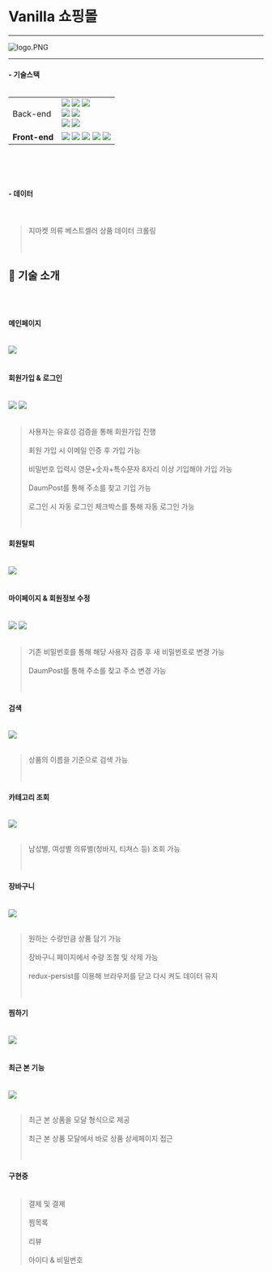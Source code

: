 # Vanilla 쇼핑몰

---

<img src="https://github.com/testerhyuk/notes/blob/main/vanilla.png?raw=true" title="" alt="logo.PNG" data-align="center">

---

#### - 기술스택 <br/><br/>

<div align=left>
  <table>
    <tr>
        <td>Back-end</td>
        <td>
          <img src="https://img.shields.io/badge/Java-1.8.0-007396?style=flat&logo=Java&logoColor=white"/>
          <img src="https://img.shields.io/badge/Spring Boot-2.7.0-6DB33F?style=flat-square&logo=Spring Boot&logoColor=white"/>
          <img src="https://img.shields.io/badge/Spring Security-5.6.6-6DB33F?style=flat-square&logo=Spring Security&logoColor=white"/>
          <br>
          <img src="https://img.shields.io/badge/MySQL-8.0.29-4479A1?style=flat-square&logo=MySQL&logoColor=white"/>
          <img src="https://img.shields.io/badge/JPA Hibernate-5.6.3.Final-59666C?style=flat-square&logo=Hibernate&logoColor=white"/>
          <br>
          <img src="https://img.shields.io/badge/Gradle-7.4.1-02303A?style=flat-square&logo=Gradle&logoColor=white"/>
          <img src="https://img.shields.io/badge/JWT-000000?style=flat-square&logo=JSON Web Tokens&logoColor=white"/>
        </td>
    </tr>
    <tr> 
      <td><b>Front-end</td>
      <td>
      <img src="https://img.shields.io/badge/Node.js-000000?style=flat-square&logo=Node.js&logoColor=white"/>
      <img src="https://img.shields.io/badge/React-18.2.0-61DAFB?style=flat-square&logo=React&logoColor=white"/>
      <img src="https://img.shields.io/badge/React Router-6.3.0-CA4245?style=flat-square&logo=React Router&logoColor=white"/>
      <img src="https://img.shields.io/badge/Redux Toolkit-1.8.3-764ABC?style=flat-square&logo=Redux&logoColor=white"/>
      <img src="https://img.shields.io/badge/NPM-8.11.0-CB3837?style=flat-square&logo=NPM&logoColor=white"/>
      <br>
      </td>
    <tr>
    </table>  
  </div>
<br/><br/><br/>

#### - 데이터 <br/><br/><br/>

> 지마켓 의류 베스트셀러 상품 데이터 크롤링 <br/><br/><br/>

## 🔎 기술 소개 <br/><br/><br/>

#### 메인페이지 <br/><br/>

<img src="https://github.com/testerhyuk/notes/blob/main/%EB%A9%94%EC%9D%B8%ED%8E%98%EC%9D%B4%EC%A7%80.PNG?raw=true" height:> <br/><br/>

#### 회원가입 & 로그인 <br/><br/>

<img src="https://github.com/testerhyuk/notes/blob/main/%ED%9A%8C%EC%9B%90%EA%B0%80%EC%9E%85.gif?raw=true">
<img src="https://github.com/testerhyuk/notes/blob/main/%EB%A1%9C%EA%B7%B8%EC%9D%B8.gif?raw=true"> <br/><br/>

> 사용자는 유효성 검증을 통해 회원가입 진행 <br/><br/>
> 회원 가입 시 이메일 인증 후 가입 가능 <br/><br/>
> 비밀번호 입력시 영문+숫자+특수문자 8자리 이상 기입해야 가입 가능 <br/><br/>
> DaumPost를 통해 주소를 찾고 기입 가능 <br/><br/>
> 로그인 시 자동 로그인 체크박스를 통해 자동 로그인 가능 <br/><br/><br/>

#### 회원탈퇴 <br/><br/>

<img src="https://github.com/testerhyuk/notes/blob/main/%ED%9A%8C%EC%9B%90%ED%83%88%ED%87%B4.gif?raw=true"> <br/><br/>

#### 마이페이지 & 회원정보 수정 <br/><br/>

<img src="https://github.com/testerhyuk/notes/blob/main/%EB%B9%84%EB%B0%80%EB%B2%88%ED%98%B8%EB%B3%80%EA%B2%BD.gif?raw=true">
<img src="https://github.com/testerhyuk/notes/blob/main/%EC%A3%BC%EC%86%8C%EB%B3%80%EA%B2%BD.gif?raw=true"> <br/><br/>

> 기존 비밀번호를 통해 해당 사용자 검증 후 새 비밀번호로 변경 가능 <br/><br/>
> DaumPost를 통해 주소를 찾고 주소 변경 가능 <br/><br/><br/>

#### 검색 <br/><br/>

<img src="https://github.com/testerhyuk/notes/blob/main/%EA%B2%80%EC%83%89.gif?raw=true"> <br/><br/>

> 상품의 이름을 기준으로 검색 가능 <br/><br/><br/>

#### 카테고리 조회 <br/><br/>

<img src="https://github.com/testerhyuk/notes/blob/main/%EC%B9%B4%ED%85%8C%EA%B3%A0%EB%A6%AC%EC%A1%B0%ED%9A%8C.gif?raw=true"> <br/><br/>

> 남성별, 여성별 의류별(청바지, 티쳐스 등) 조회 가능 <br/><br/><br/>

#### 장바구니 <br/><br/>

<img src="https://github.com/testerhyuk/notes/blob/main/%EC%9E%A5%EB%B0%94%EA%B5%AC%EB%8B%88.gif?raw=true"> <br/><br/>

> 원하는 수량만큼 상품 담기 가능 <br/><br/>
> 장바구니 페이지에서 수량 조절 및 삭제 가능 <br/><br/>
> redux-persist를 이용해 브라우저를 닫고 다시 켜도 데이터 유지 <br/><br/><br/>

#### 찜하기 <br/><br/>

<img src="https://github.com/testerhyuk/notes/blob/main/%EC%B0%9C%ED%95%98%EA%B8%B0.gif?raw=true"> <br/><br/>

#### 최근 본 기능 <br/><br/>

<img src="https://github.com/testerhyuk/notes/blob/main/%EC%B5%9C%EA%B7%BC%EB%B3%B8%EA%B8%B0%EB%8A%A5.gif?raw=true"> <br/><br/>

> 최근 본 상품을 모달 형식으로 제공 <br/><br/>
> 최근 본 상품 모달에서 바로 상품 상세페이지 접근  <br/><br/><br/>

#### 구현중 <br/><br/>
> 결제 및 결제 <br/><br/>
> 찜목록 <br/><br/>
> 리뷰 <br/><br/>
> 아이디 & 비밀번호 

